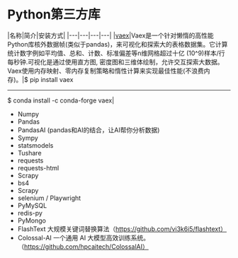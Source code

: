 # Python第三方库


|名称|简介|安装方式|
|---|---|---|---|
|[vaex](https://github.com/vaexio/vaex)|Vaex是一个针对懒惰的高性能Python库核外数据帧(类似于pandas)，来可视化和探索大的表格数据集。它计算统计数字例如平均值、总和、计数、标准偏差等n维网格超过十亿 (10^9)样本/行每秒钟.可视化是通过使用直方图, 密度图和三维体绘制，允许交互探索大数据。Vaex使用内存映射、零内存复制策略和惰性计算来实现最佳性能(不浪费内存)。|\$ pip install vaex  <hr/>  \$ conda install -c conda-forge vaex|

- Numpy
- Pandas
- PandasAI (pandas和AI的结合，让AI帮你分析数据)
- Sympy
- statsmodels
- Tushare
- requests
- requests-html
- Scrapy
- bs4
- Scrapy
- selenium / Playwright
- PyMySQL
- redis-py
- PyMongo
- FlashText 大规模关键词替换算法（https://github.com/vi3k6i5/flashtext）
- Colossal-AI 一个通用 AI 大模型高效训练系统。（https://github.com/hpcaitech/ColossalAI）
